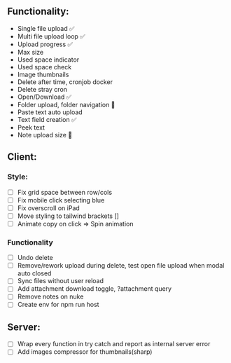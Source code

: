 ## Functionality:

- Single file upload ✅
- Multi file upload loop ✅
- Upload progress ✅
- Max size
- Used space indicator
- Used space check
- Image thumbnails
- Delete after time, cronjob docker
- Delete stray cron
- Open/Download ✅
- Folder upload, folder navigation 🤔
- Paste text auto upload
- Text field creation ✅
- Peek text
- Note upload size 🤔

## Client:

### Style:

- [ ] Fix grid space between row/cols
- [ ] Fix mobile click selecting blue
- [ ] Fix overscroll on iPad
- [ ] Move styling to tailwind brackets []
- [ ] Animate copy on click => Spin animation

### Functionality

- [ ] Undo delete
- [ ] Remove/rework upload during delete, test open file upload when modal auto closed
- [ ] Sync files without user reload
- [ ] Add attachment download toggle, ?attachment query
- [ ] Remove notes on nuke
- [ ] Create env for npm run host

## Server:

- [ ] Wrap every function in try catch and report as internal server error
- [ ] Add images compressor for thumbnails(sharp)
